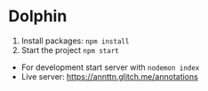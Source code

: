 # Dolphin

1. Install packages: `npm install`
2. Start the project `npm start`

* For development start server with  `nodemon index`
* Live server: https://annttn.glitch.me/annotations
